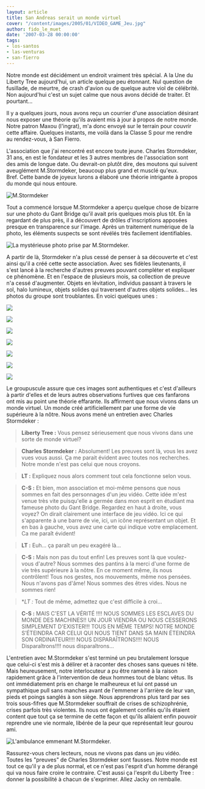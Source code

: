 ```yaml
---
layout: article
title: San Andreas serait un monde virtuel
cover: "/content/images/2005/01/VIDEO_GAME_Jeu.jpg"
author: fido_le_muet
date: '2007-03-28 00:00:00'
tags:
- los-santos
- las-venturas
- san-fierro
---
```


Notre monde est décidément un endroit vraiment très spécial. A la Une du Liberty Tree aujourd'hui, un article quelque peu étonnant. Nul question de fusillade, de meurtre, de crash d'avion ou de quelque autre viol de célébrité. Non aujourd'hui c'est un sujet calme que nous avons décidé de traiter. Et pourtant...

Il y a quelques jours, nous avons reçu un courrier d'une association désirant nous exposer une théorie qu'ils avaient mis à jour à propos de notre monde. Notre patron Maxou (l'ingrat), m'a donc envoyé sur le terrain pour couvrir cette affaire. Quelques instants, me voilà dans la Classe S pour me rendre au rendez-vous, à San Fierro.

L'association que j'ai rencontré est encore toute jeune. Charles Stormdeker, 31 ans, en est le fondateur et les 3 autres membres de l'association sont des amis de longue date. Ou devrait-on plutôt dire, des moutons qui suivent aveuglément M.Stormdeker, beaucoup plus grand et musclé qu'eux.  
Bref. Cette bande de joyeux lurons a élaboré une théorie intrigante à propos du monde qui nous entoure.

![M.Stormdeker](  /content/images/2005/01/VIDEO_GAME_Pdt_Du_Groupe.jpg)

Tout a commencé lorsque M.Stormdeker a aperçu quelque chose de bizarre sur une photo du Gant Bridge qu'il avait pris quelques mois plus tôt. En la regardant de plus près, il a découvert de drôles d'inscriptions apposées presque en transparence sur l'image. Après un traitement numérique de la photo, les éléments suspects se sont révélés très facilement identifiables.

![La mystérieuse photo prise par M.Stormdeker.](  /content/images/2005/01/VIDEO_GAME_Interface.jpg)

A partir de là, Stormdeker n'a plus cessé de penser à sa découverte et c'est ainsi qu'il a créé cette secte association. Avec ses fidèles lieutenants, il s'est lancé à la recherche d'autres preuves pouvant compléter et expliquer ce phénomène. Et en l'espace de plusieurs mois, sa collection de preuve n'a cessé d'augmenter. Objets en lévitation, individus passant à travers le sol, halo lumineux, objets solides qui traversent d'autres objets solides... les photos du groupe sont troublantes. En voici quelques unes :

![](  /content/images/2005/01/VIDEO_GAME_Bug.jpg)

![](  /content/images/2005/01/VIDEO_GAME_Marqueur_Jaune.jpg)

![](  /content/images/2005/01/VIDEO_GAME_Etoile.jpg)

![](  /content/images/2005/01/VIDEO_GAME_Camera.jpg)

![](  /content/images/2005/01/VIDEO_GAME_Tec9.jpg)

![](  /content/images/2005/01/VIDEO_GAME_Porti_re.jpg)

![](  /content/images/2005/01/VIDEO_GAME_Marqueur_Rouge.jpg)

Le groupuscule assure que ces images sont authentiques et c'est d'ailleurs à partir d'elles et de leurs autres observations furtives que ces fanfarons ont mis au point une théorie effarante. Ils affirment que nous vivons dans un monde virtuel. Un monde créé artificiellement par une forme de vie supérieure à la nôtre. Nous avons mené un entretien avec Charles Stormdeker :

> **Liberty Tree :** Vous pensez sérieusement que nous vivons dans une sorte de monde virtuel?

> **Charles Stormdeker :** Absolument! Les preuves sont là, vous les avez vues vous aussi. Ça me parait évident avec toutes nos recherches. Notre monde n'est pas celui que nous croyons.

> **LT :** Expliquez nous alors comment tout cela fonctionne selon vous.

> **C-S :** Et bien, mon association et moi-même pensons que nous sommes en fait des personnages d'un jeu vidéo. Cette idée m'est venue très vite puisqu'elle a germée dans mon esprit en étudiant ma fameuse photo du Gant Bridge. Regardez en haut à droite, vous voyez? On dirait clairement une interface de jeu vidéo. Ici ce qui s'apparente à une barre de vie, ici, un icône représentant un objet. Et en bas à gauche, vous avez une carte qui indique votre emplacement. Ca me paraît évident!

> **LT :** Euh... ça paraît un peu exagéré là...

> **C-S :** Mais non pas du tout enfin! Les preuves sont là que voulez-vous d'autre? Nous sommes des pantins à la merci d'une forme de vie très supérieure à la nôtre. En ce moment même, ils nous contrôlent! Tous nos gestes, nos mouvements, même nos pensées. Nous n'avons pas d'âme! Nous sommes des êtres vides. Nous ne sommes rien!

> \*_LT :_ Tout de même, admettez que c'est difficile à croi...

> **C-S :** MAIS C'EST LA VÉRITÉ !!!! NOUS SOMMES LES ESCLAVES DU MONDE DES MACHINES!! UN JOUR VIENDRA OU NOUS CESSERONS SIMPLEMENT D'EXISTER!!! TOUS EN MÊME TEMPS! NOTRE MONDE S’ÉTEINDRA CAR CELUI QUI NOUS TIENT DANS SA MAIN ÉTEINDRA SON ORDINATEUR!!!! NOUS DISPARAÎTRONS!!!! NOUS Disparaîtrons!!!! nous disparaîtrons...

L'entretien avec M.Stormdeker s'est terminé un peu brutalement lorsque que celui-ci s'est mis à délirer et à raconter des choses sans queues ni tête. Mais heureusement, notre interlocuteur a pu être ramené à la raison rapidement grâce à l'intervention de deux hommes tout de blanc vêtus. Ils ont immédiatement pris en charge le malheureux et lui ont passé un sympathique pull sans manches avant de l'emmener à l'arrière de leur van, pieds et poings sanglés à son siège. Nous apprendrons plus tard par ses trois sous-fifres que M.Stormdeker souffrait de crises de schizophrénie, crises parfois très violentes. Ils nous ont également confiés qu'ils étaient content que tout ça se termine de cette façon et qu'ils allaient enfin pouvoir reprendre une vie normale, libérée de la peur que représentait leur gourou ami.

![L'ambulance emmenant M.Stormdeker.](  /content/images/2005/01/VIDEO_GAME_Ambulance.jpg)

Rassurez-vous chers lecteurs, nous ne vivons pas dans un jeu vidéo. Toutes les "preuves" de Charles Stormdeker sont fausses. Notre monde est tout ce qu'il y a de plus normal, et ce n'est pas l'esprit d'un homme dérangé qui va nous faire croire le contraire. C'est aussi ça l'esprit du Liberty Tree : donner la possibilité à chacun de s'exprimer. Allez Jacky on remballe.

<!--kg-card-end: markdown-->
